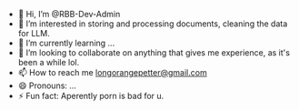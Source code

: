 - 👋 Hi, I’m @RBB-Dev-Admin
- 👀 I’m interested in storing and processing documents, cleaning the data for LLM.
- 🌱 I’m currently learning ...
- 💞️ I’m looking to collaborate on anything that gives me experience, as it's been a while lol.
- 📫 How to reach me longorangepetter@gmail.com
- 😄 Pronouns: ...
- ⚡ Fun fact: Aperently porn is bad for u.

<!---
RBB-Dev-Admin/RBB-Dev-Admin is a ✨ special ✨ repository because its `README.md` (this file) appears on your GitHub profile.
You can click the Preview link to take a look at your changes.
--->
